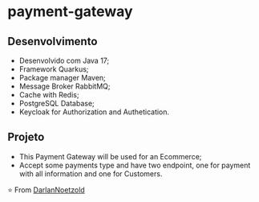 # payment-gateway

## Desenvolvimento
* Desenvolvido com Java 17;
* Framework Quarkus;
* Package manager Maven;
* Message Broker RabbitMQ;
* Cache with Redis;
* PostgreSQL Database;
* Keycloak for Authorization and Authetication.

## Projeto
* This Payment Gateway will be used for an Ecommerce;
* Accept some payments type and have two endpoint, one for payment with all information and one for Customers.


⭐️ From [DarlanNoetzold](https://github.com/DarlanNoetzold)
